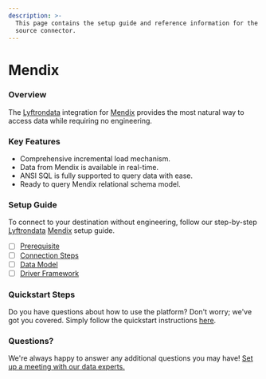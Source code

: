 ```yaml
---
description: >-
  This page contains the setup guide and reference information for the Mendix
  source connector.
---
```


# Mendix

### Overview

The [Lyftrondata](https://www.lyftrondata.com/) integration for [Mendix](None/) provides the most natural way to access data while requiring no engineering.

### Key Features

* Comprehensive incremental load mechanism.
* Data from Mendix is available in real-time.
* ANSI SQL is fully supported to query data with ease.
* Ready to query Mendix relational schema model.

### Setup Guide

To connect to your destination without engineering, follow our step-by-step [Lyftrondata](https://www.lyftrondata.com/) [Mendix](None/) setup guide.

* [ ] [Prerequisite](prerequisite.md)
* [ ] [Connection Steps](connection-steps.md)
* [ ] [Data Model](data-model/erd.md)
* [ ] [Driver Framework](driver-framework/)

### Quickstart Steps

Do you have questions about how to use the platform? Don't worry; we've got you covered. Simply follow the quickstart instructions [here](../../).

### Questions? <a href="#questions" id="questions"></a>

We're always happy to answer any additional questions you may have! [Set up a meeting with our data experts.](https://www.lyftrondata.com/book-a-meeting/)
